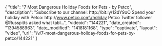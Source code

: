 {
    "title": "7 Most Dangerous Holiday Foods for Pets - by Petco",
    "description": "Subscribe to our channel: http:\/\/bit.ly\/12dY9oO Spend your holiday with Petco: http:\/\/www.petco.com\/holiday Petco Twitter follower @Russpitts asked what tabl...",
    "videoid": "144221",
    "date_created": "1394588963",
    "date_modified": "1418181168",
    "type": "captivate",
    "layout": "video",
    "url": "\/v\/7-most-dangerous-holiday-foods-for-pets-by-petco\/144221"
}